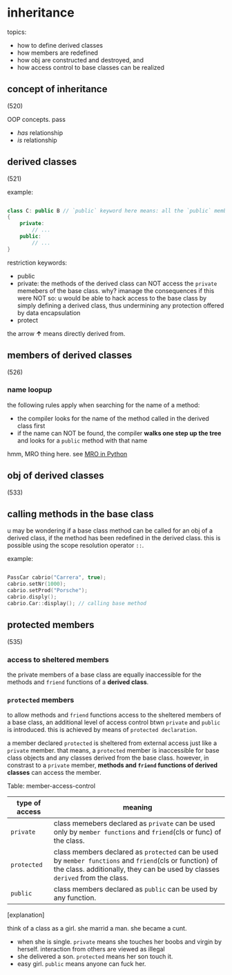 # inheritance

topics:

- how to define derived classes
- how members are redefined
- how obj are constructed and destroyed, and
- how access control to base classes can be realized

## concept of inheritance

(520)

OOP concepts. pass

- *has* relationship
- *is* relationship

## derived classes

(521)

example:

```c++

class C: public B // `public` keyword here means: all the `public` members in the base class B are publicly available in the derived class C.
{
    private:
        // ...
    public:
        // ...
}

```

restriction keywords:

- public
- private: the methods of the derived class can NOT access the `private` memebers of the base class. why? imanage the consequences if this were NOT so: u would be able to hack access to the base class by simply defining a derived class, thus undermining any protection offered by data encapsulation
- protect

the arrow **↑** means directly derived from.

## members of derived classes

(526)

### name loopup

the following rules apply when searching for the name of a method:

- the compiler looks for the name of the method called in the derived class first
- if the name can NOT be found, the compiler **walks one step up the tree** and looks for a `public` method with that name

hmm, MRO thing here. see <a href="src_code\chapter-23-Inheritance\demo_mro.py">MRO in Python</a>

## obj of derived classes

(533)

## calling methods in the base class

u may be wondering if a base class method can be called for an obj of a derived class, if the method has been redefined in the derived class. this is possible using the scope resolution operator `::`.

example:

```c++

PassCar cabrio("Carrera", true);
cabrio.setNr(1000);
cabrio.setProd("Porsche");
cabrio.disply();
cabrio.Car::display(); // calling base method

```

## protected members

(535)

### access to sheltered members

the private members of a base class are equally inaccessible for the methods and `friend` functions of a **derived class**.

### `protected` members

to allow methods and `friend` functions access to the sheltered members of a base class, an additional level of access control btwn `private` and `public` is introduced. this is achieved by means of `protected declaration`.

a member declared `protected` is sheltered from external access just like a `private` member. that means, a `protected` member is inaccessible for base class objects and any classes derived from the base class. however, in constrast to a `private` member, **methods and `friend` functions of derived classes** can access the member.

Table: member-access-control

| type of access    | meaning                                                                                                                                                                               |
|-------------------|---------------------------------------------------------------------------------------------------------------------------------------------------------------------------------------|
| `private`         | class memebers declared as `private` can be used only by `member functions` and `friend`(cls or func) of the class.                                                                   |
| `protected`       | class members declared as `protected` can be used by `member functions` and `friend`(cls or function) of the class. additionally, they can be used by classes `derived` from the class. |
| `public`          | class members declared as `public` can be used by any function.                                                                                                                       |

[explanation]

think of a class as a girl. 
she marrid a man. she became a cunt.

- when she is single. `private` means she touches her boobs and virgin by herself. interaction from others are viewed as illegal
- she delivered a son. `protected` means her son touch it.
- easy girl. `public` means anyone can fuck her.
